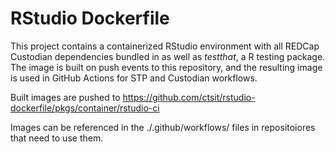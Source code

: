 # RStudio Dockerfile

This project contains a containerized RStudio environment with all REDCap Custodian dependencies bundled in as well as *testthat*, a R testing package. The image is built on push events to this repository, and the resulting image is used in GitHub Actions for STP and Custodian workflows.

Built images are pushed to https://github.com/ctsit/rstudio-dockerfile/pkgs/container/rstudio-ci

Images can be referenced in the ./.github/workflows/ files in repositoiores that need to use them.
